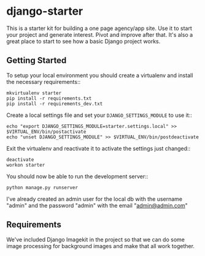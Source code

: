 # django-starter

This is a starter kit for building a one page agency/app site. Use it to start your project and generate interest. Pivot and improve after that. It's also a great place to start to see how a basic Django project works.


Getting Started
------------------------
To setup your local environment you should create a virtualenv and install the
necessary requirements::

    mkvirtualenv starter
    pip install -r requirements.txt
    pip install -r requirements_dev.txt

Create a local settings file and set your ``DJANGO_SETTINGS_MODULE`` to use it::

    echo "export DJANGO_SETTINGS_MODULE=starter.settings.local" >> $VIRTUAL_ENV/bin/postactivate
    echo "unset DJANGO_SETTINGS_MODULE" >> $VIRTUAL_ENV/bin/postdeactivate

Exit the virtualenv and reactivate it to activate the settings just changed::

    deactivate
    workon starter

You should now be able to run the development server::

    python manage.py runserver

I've already created an admin user for the local db with the username "admin" and the password "admin" with the email "admin@admin.com"

Requirements
------------------------
We've included Django Imagekit in the project so that we can do some image processing for background images and make that all work together.

